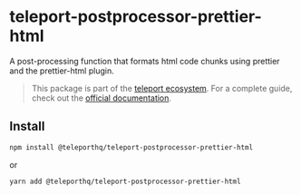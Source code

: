 # teleport-postprocessor-prettier-html

A post-processing function that formats html code chunks using prettier and the prettier-html plugin.

> This package is part of the [teleport ecosystem](https://github.com/teleporthq/teleport-code-generators). For a complete guide, check out the [official documentation](https://docs.teleporthq.io/).

## Install
```bash
npm install @teleporthq/teleport-postprocessor-prettier-html
```
or
```bash
yarn add @teleporthq/teleport-postprocessor-prettier-html
```

